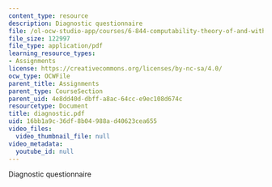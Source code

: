 ```yaml
---
content_type: resource
description: Diagnostic questionnaire
file: /ol-ocw-studio-app/courses/6-844-computability-theory-of-and-with-scheme-spring-2003/16bb1a9c36df8b04988ad40623cea655_diagnostic.pdf
file_size: 122997
file_type: application/pdf
learning_resource_types:
- Assignments
license: https://creativecommons.org/licenses/by-nc-sa/4.0/
ocw_type: OCWFile
parent_title: Assignments
parent_type: CourseSection
parent_uid: 4e8dd40d-dbff-a8ac-64cc-e9ec108d674c
resourcetype: Document
title: diagnostic.pdf
uid: 16bb1a9c-36df-8b04-988a-d40623cea655
video_files:
  video_thumbnail_file: null
video_metadata:
  youtube_id: null
---
```

Diagnostic questionnaire